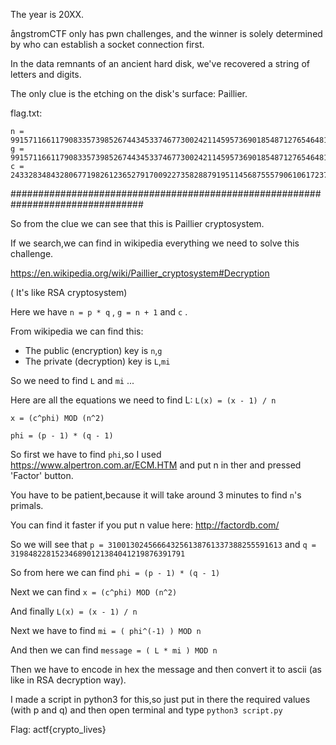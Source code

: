 The year is 20XX. 

ångstromCTF only has pwn challenges, and the winner is solely determined by who can establish a socket connection first. 

In the data remnants of an ancient hard disk, we've recovered a string of letters and digits. 

The only clue is the etching on the disk's surface: Paillier.


flag.txt:
```
n = 99157116611790833573985267443453374677300242114595736901854871276546481648883
g = 99157116611790833573985267443453374677300242114595736901854871276546481648884
c = 2433283484328067719826123652791700922735828879195114568755579061061723786565164234075183183699826399799223318790711772573290060335232568738641793425546869
```

################################################################################

So from the clue we can see that this is Paillier cryptosystem.

If we search,we can find in wikipedia everything we need to solve this challenge.

https://en.wikipedia.org/wiki/Paillier_cryptosystem#Decryption

( It's like RSA cryptosystem)

Here we have `n = p * q` , `g = n + 1` and `c` .

From wikipedia we can find this:
- The public (encryption) key is `n`,`g`
- The private (decryption) key is `L`,`mi`

So we need to find `L` and `mi` ...

Here are all the equations we need to find L:
`L(x) = (x - 1) / n`

`x = (c^phi) MOD (n^2)`

`phi = (p - 1) * (q - 1)`

So first we have to find `phi`,so I used https://www.alpertron.com.ar/ECM.HTM and put n in ther and pressed 'Factor' button.

You have to be patient,because it will take around 3 minutes to find `n`'s primals.

You can find it faster if you put n value here: http://factordb.com/

So we will see that `p = 310013024566643256138761337388255591613` and `q = 319848228152346890121384041219876391791`

So from here we can find `phi = (p - 1) * (q - 1)`

Next we can find `x = (c^phi) MOD (n^2)` 

And finally `L(x) = (x - 1) / n`

Next we have to find `mi = ( phi^(-1) ) MOD n`

And then we can find `message = ( L * mi ) MOD n`

Then we have to encode in hex the message and then convert it to ascii (as like in RSA decryption way).

I made a script in python3 for this,so just put in there the required values (with p and q) and then open terminal and type `python3 script.py`

Flag: actf{crypto_lives}
